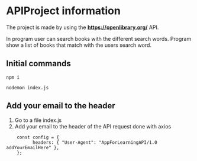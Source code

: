 # APIProject information

The project is made by using the **https://openlibrary.org/** API. 

In program user can search books with the different search words. Program show a list of books that match with the users search word. 

## Initial commands

```
npm i
```

```
nodemon index.js
```

## Add your email to the header 

1. Go to a file index.js
2. Add your email to the header of the API request done with axios

```
    const config = {
          headers: { "User-Agent": "AppForLearningAPI/1.0 addYourEmailHere" },
    };
```

